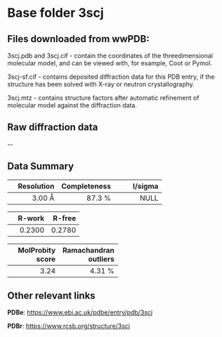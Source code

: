 # Base folder 3scj

## Files downloaded from wwPDB:

3scj.pdb and 3scj.cif - contain the coordinates of the threedimensional molecular model, and can be viewed with, for example, Coot or Pymol.

3scj-sf.cif - contains deposited diffraction data for this PDB entry, if the structure has been solved with X-ray or neutron crystallography.

3scj.mtz - contains structure factors after automatic refinement of molecular model against the diffraction data.

## Raw diffraction data

--<br> 

## Data Summary
|   | Resolution | Completeness| I/sigma |
|---|-------------:|----------------:|--------------:|
|   |3.00 Å|87.3  %|<img width=50/>NULL |

|   | **R-work**| **R-free**   
|---|-------------:|----------------:|           
||0.2300|0.2780|

|   |**MolProbity<br>score**| **Ramachandran<br>outliers** 
|---|-------------:|----------------:|
||3.24|4.31 %|

 

 

## Other relevant links 
**PDBe**:  https://www.ebi.ac.uk/pdbe/entry/pdb/3scj
 
**PDBr**: https://www.rcsb.org/structure/3scj 

